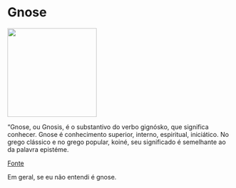 <h1>Gnose</h1>
<img src='https://github.com/BragaSoterasVinicius/Bot-da-Gnose/assets/60852344/d6243bd5-bcec-413a-a918-8d8e9ef5d15f)' style='height: 200px'>


<p>
  “Gnose, ou Gnosis, é o substantivo do verbo gignósko, que significa conhecer. Gnose é conhecimento superior, interno, espiritual, iniciático. No grego clássico e no grego popular, koiné, seu significado é semelhante ao da palavra epistéme.</p>
  <a href='http://www.dicpoetica.letras.ufrj.br/index.php/Gnose#:~:text=%E2%80%9CGnose%2C%20ou%20Gnosis%2C%20%C3%A9,semelhante%20ao%20da%20palavra%20epist%C3%A9me.'>Fonte</a>
  <br><p>Em geral, se eu não entendi é gnose.</p>
